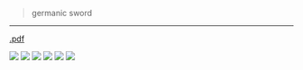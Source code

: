 > germanic sword

---

[.pdf](a/c-littleton-l-malcor2008.pdf)

![](8962345.jpg)
![](8962341.jpg)
![](8962342.jpg)
![](8962343.jpg)
![](8962344.jpg)
![](pics/8787.gif)
